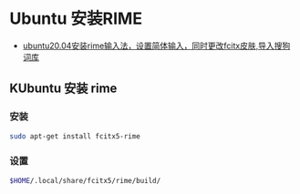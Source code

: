 <!--
 * @Description: 
 * @Version: 1.0
 * @Author: 
 * @Email: 
 * @Date: 2024-05-05 22:59:15
 * @LastEditors: dmjcb
 * @LastEditTime: 2024-06-10 15:42:49
-->
# Ubuntu 安装RIME

- [ubuntu20.04安装rime输入法，设置简体输入，同时更改fcitx皮肤,导入搜狗词库](https://www.cnblogs.com/pipci/p/16200966.html)


## KUbuntu 安装 rime


### 安装

```sh
sudo apt-get install fcitx5-rime
```

### 设置

```sh
$HOME/.local/share/fcitx5/rime/build/
```